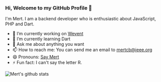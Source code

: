 ### Hi, Welcome to my GitHub Profile 👋

I'm Mert. I am a backend developer who is enthusiastic about JavaScript, PHP and Dart. 

- 🔭 I’m currently working on [Wevent](https://wevent.io)
- 🌱 I’m currently learning Dart
- 💬 Ask me about anything you want
- 📫 How to reach me: You can send me an email to [mertcb@ieee.org](mailto://mertcb@ieee.org)
- 😄 Pronouns: [Say Mert](https://www.pronouncenames.com/mp3/482055_14858057687411.mp3)
- ⚡ Fun fact: I can't say the letter R.

![Mert's github stats](https://github-readme-stats.vercel.app/api?username=mertcb&show_icons=true&theme=radical)

